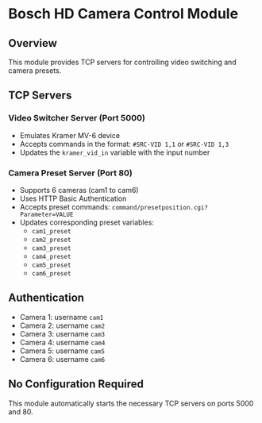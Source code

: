 # Bosch HD Camera Control Module

## Overview
This module provides TCP servers for controlling video switching and camera presets.

## TCP Servers

### Video Switcher Server (Port 5000)
- Emulates Kramer MV-6 device
- Accepts commands in the format: `#SRC-VID 1,1` or `#SRC-VID 1,3`
- Updates the `kramer_vid_in` variable with the input number

### Camera Preset Server (Port 80)
- Supports 6 cameras (cam1 to cam6)
- Uses HTTP Basic Authentication
- Accepts preset commands: `command/presetposition.cgi?Parameter=VALUE`
- Updates corresponding preset variables:
  - `cam1_preset`
  - `cam2_preset`
  - `cam3_preset`
  - `cam4_preset`
  - `cam5_preset`
  - `cam6_preset`

## Authentication
- Camera 1: username `cam1`
- Camera 2: username `cam2`
- Camera 3: username `cam3`
- Camera 4: username `cam4`
- Camera 5: username `cam5`
- Camera 6: username `cam6`

## No Configuration Required
This module automatically starts the necessary TCP servers on ports 5000 and 80.


